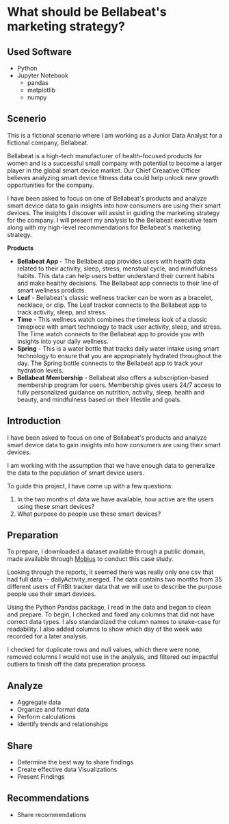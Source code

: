 # What should be Bellabeat's marketing strategy?

## Used Software
- Python
- Jupyter Notebook
  - pandas
  - matplotlib
  - numpy

## Scenerio
This is a fictional scenario where I am working as a Junior Data Analyst for a fictional company, Bellabeat.

Bellabeat is a high-tech manufacturer of health-focused products for women and is a successful small company with potential to become a larger player in the global smart device market. Our Chief Creaative Officer believes analyzing smart device fitness data could help unlock new growth opportunities for the company.

I have been asked to focus on one of Bellabeat's products and analyze smart device data to gain insights into how consumers are using their smart devices. The insights I discover will assist in guiding the marketing strategy for the company. I will present my analysis to the Bellabeat executive team along with my high-level recommendations for Bellabeat's marketing strategy.

**Products**

- **Bellabeat App** - The Bellabeat app provides users with health data related to their activity, sleep, stress, menstual cycle, and mindfukness habits. This data can help users better understand their current habits and make healthy decisions. The Bellabeat app connects to their line of smart wellness prodicts.
- **Leaf** - Bellabeat's classic wellness tracker can be worn as a bracelet, necklace, or clip. The Leaf tracker connects to the Bellabeat app to track activity, sleep, and stress.
- **Time** - This wellness watch combines the timeless look of a classic timepiece with smart technology to track user activity, sleep, and stress. The Time watch connects to the Bellabeat app to provide you with insights into your daily wellness.
- **Spring** - This is a water bottle that tracks daily water intake using smart technology to ensure that you are appropriately hydrated throughout the day. The Spring bottle connects to the Bellabeat app to track your hydration levels.
- **Bellabeat Membership** - Bellabeat also offers a subscription-based membership program for users. Membership gives users 24/7 access to fully personalized guidance on nutrition, activity, sleep, health and beauty, and mindfulness based on their lifestile and goals.

## Introduction
I have been asked to focus on one of Bellabeat's products and analyze smart device data to gain insights into how consumers are using their smart devices.

I am working with the assumption that we have enough data to generalize the data to the population of smart device users.

To guide this project, I have come up with a few questions:
1. In the two months of data we have available, how active are the users using these smart devices?
2. What purpose do people use these smart devices?

## Preparation
To prepare, I downloaded a dataset available through a public domain, made available through [Mobius](https://www.kaggle.com/datasets/arashnic/fitbit/data) to conduct this case study.

Looking through the reports, it seemed there was really only one csv that had full data -- dailyActivity_merged. The data contains two months from 35 different users of FitBit tracker data that we will use to describe the purpose people use their smart devices.

Using the Python Pandas package, I read in the data and began to clean and prepare.
To begin, I checked and fixed any columns that did not have correct data types. I also standardized the column names to snake-case for readability. I also added columns to show which day of the week was recorded for a later analysis.

I checked for duplicate rows and null values, which there were none, removed columns I would not use in the analysis, and filtered out impactful outliers to finish off the data preperation process.

## Analyze
- Aggregate data
- Organize and format data
- Perform calculations
- Identify trends and relationships

## Share
- Determine the best way to share findings
- Create effective data Visualizations
- Present Findings

## Recommendations
- Share recommendations

